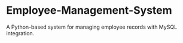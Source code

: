 # Employee-Management-System
A Python-based system for managing employee records with MySQL integration.
